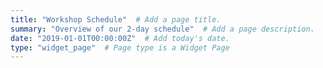 ```yaml
---
title: "Workshop Schedule"  # Add a page title.
summary: "Overview of our 2-day schedule"  # Add a page description.
date: "2019-01-01T00:00:00Z"  # Add today's date.
type: "widget_page"  # Page type is a Widget Page
---
```

